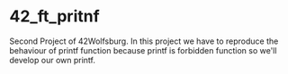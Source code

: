 # 42_ft_pritnf
Second Project of 42Wolfsburg.
In this project we have to reproduce the behaviour of printf function because printf is forbidden function so we'll develop our own printf.
